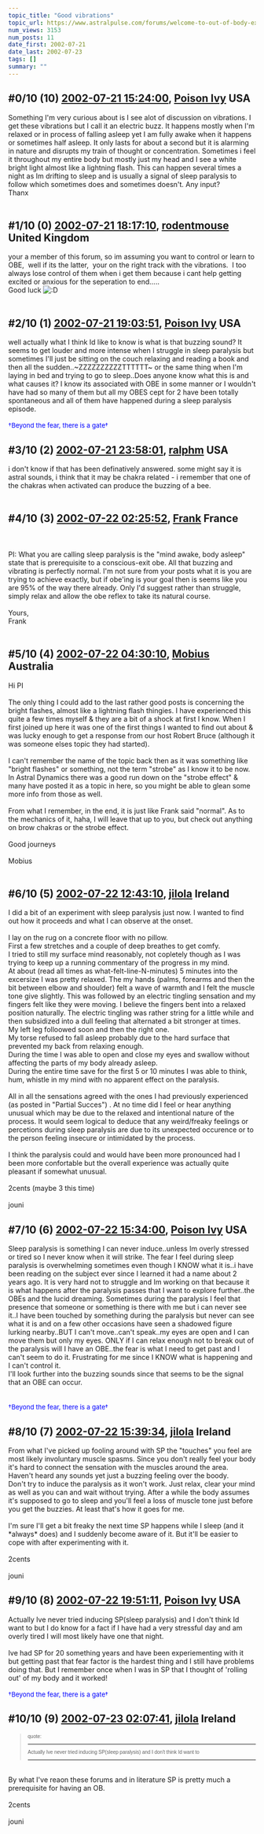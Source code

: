 ```yaml
---
topic_title: "Good vibrations"
topic_url: https://www.astralpulse.com/forums/welcome-to-out-of-body-experiences!/good-vibrations
num_views: 3153
num_posts: 11
date_first: 2002-07-21
date_last: 2002-07-23
tags: []
summary: ""
---
```


## \#0/10 (10) [2002-07-21 15:24:00](https://www.astralpulse.com/forums/index.php?msg=117171), [Poison Ivy](https://www.astralpulse.com/forums/profile/?u=858) USA ##
<section>
Something I'm very curious about is I see alot of discussion on vibrations. I get these vibrations but I call it an electric buzz. It happens mostly when I'm relaxed or in process of falling asleep yet I am fully awake when it happens or sometimes half asleep. It only lasts for about a second but it is alarming in nature and disrupts my train of thought or concentration. Sometimes i feel it throughout my entire body but mostly just my head and I see a white bright light almost like a lightning flash. This can happen several times a night as Im drifting to sleep and is usually a signal of sleep paralysis to follow which sometimes does and sometimes doesn't. Any input?
<br>
Thanx
<font color="teal">
</font>
<br>
<br>
</section>

## \#1/10 (0) [2002-07-21 18:17:10](https://www.astralpulse.com/forums/index.php?msg=8803), [rodentmouse](https://www.astralpulse.com/forums/profile/?u=554) United Kingdom ##
<section>
your a member of this forum, so im assuming you want to control or learn to OBE,  well if its the latter,  your on the right track with the vibrations.  I too always lose control of them when i get them because i cant help getting excited or anxious for the seperation to end.....
<br>
Good luck
<img alt=":D" class="smiley" src="https://www.astralpulse.com/forums/Smileys/fugue/cheesy.png" title="Cheesy"/>
<br>
<br>
</section>

## \#2/10 (1) [2002-07-21 19:03:51](https://www.astralpulse.com/forums/index.php?msg=8808), [Poison Ivy](https://www.astralpulse.com/forums/profile/?u=858) USA ##
<section>
well actually what I think Id like to know is what is that buzzing sound? It seems to get louder and more intense when I struggle in sleep paralysis but sometimes I'll just be sitting on the couch relaxing and reading a book and then all the sudden..~ZZZZZZZZZZTTTTTT~ or the same thing when I'm laying in bed and trying to go to sleep..Does anyone know what this is and what causes it? I know its associated with OBE in some manner or I wouldn't have had so many of them but all my OBES cept for 2 have been totally spontaneous and all of them have happened during a sleep paralysis episode.
<br>
<br>
<font color="blue" size="2">
 †Beyond the fear, there is a gate†
 <br>
</font>
</section>

## \#3/10 (2) [2002-07-21 23:58:01](https://www.astralpulse.com/forums/index.php?msg=8816), [ralphm](https://www.astralpulse.com/forums/profile/?u=488) USA ##
<section>
i don't know if that has been definatively answered. some might say it is astral sounds, i think that it may be chakra related - i remember that one of the chakras when activated can produce the buzzing of a bee.
<br>
<br>
</section>

## \#4/10 (3) [2002-07-22 02:25:52](https://www.astralpulse.com/forums/index.php?msg=8820), [Frank](https://www.astralpulse.com/forums/profile/?u=359) France ##
<section>
<br>
<br>
PI: What you are calling sleep paralysis is the "mind awake, body asleep" state that is prerequisite to a conscious-exit obe. All that buzzing and vibrating is perfectly normal. I'm not sure from your posts what it is you are trying to achieve exactly, but if obe'ing is your goal then is seems like you are 95% of the way there already. Only I'd suggest rather than struggle, simply relax and allow the obe reflex to take its natural course.
<br>
<br>
Yours,
<br>
Frank
<br>
<br>
</section>

## \#5/10 (4) [2002-07-22 04:30:10](https://www.astralpulse.com/forums/index.php?msg=8822), [Mobius](https://www.astralpulse.com/forums/profile/?u=301) Australia ##
<section>
Hi PI
<br>
<br>
The only thing I could add to the last rather good posts is concerning the bright flashes, almost like a lightning flash thingies. I have experienced this quite a few times myself &amp; they are a bit of a shock at first I know. When I first joined up here it was one of the first things I wanted to find out about &amp; was lucky enough to get a response from our host Robert Bruce (although it was someone elses topic they had started).
<br>
<br>
I can't remember the name of the topic back then as it was something like "bright flashes" or something, not the term "strobe" as I know it to be now.
<br>
In Astral Dynamics there was a good run down on the "strobe effect" &amp; many have posted it as a topic in here, so you might be able to glean some more info from those as well.
<br>
<br>
From what I remember, in the end, it is just like Frank said "normal". As to the mechanics of it, haha, I will leave that up to you, but check out anything on brow chakras or the strobe effect.
<br>
<br>
Good journeys
<br>
<br>
Mobius
<br>
<br>
</section>

## \#6/10 (5) [2002-07-22 12:43:10](https://www.astralpulse.com/forums/index.php?msg=8853), [jilola](https://www.astralpulse.com/forums/profile/?u=755) Ireland ##
<section>
I did a bit of an experiment with sleep paralysis just now. I wanted to find out how it proceeds and what I can observe at the onset.
<br>
<br>
I lay on the rug on a concrete floor with no pillow.
<br>
First a few stretches and a couple of deep breathes to get comfy.
<br>
I tried to still my surface mind reasonably, not copletely though as I was trying to keep up a running commentary of the progress in my mind.
<br>
At about (read all times as what-felt-line-N-minutes) 5 minutes into the excersize I was pretty relaxed. The my hands (palms, forearms and then the bit between elbow and shoulder) felt a wave of warmth and I felt the muscle tone give slightly. This was followed by an electric tingling sensation and my fingers felt like they were moving. I believe the fingers bent into a relaxed position naturally. The electric tingling was rather string for a little while and then subsidized into a dull feeling that alternated a bit stronger at times.
<br>
My left leg folloowed soon and then the right one.
<br>
My torse refused to fall asleep probably due to the hard surface that prevented my back from relaxing enough.
<br>
During the time I was able to open and close my eyes and swallow without affecting the parts of my body already asleep.
<br>
During the entire time save for the first 5 or 10 minutes I was able to think, hum, whistle in my mind with no apparent effect on the paralysis.
<br>
<br>
All in all the sensations agreed with the ones I had previously experienced (as posted in "Partial Succes") . At no time did I feel or hear anything unusual which may be due to the relaxed and intentional nature of the process. It would seem logical to deduce that any weird/freaky feelings or percetions during sleep paralysis are due to its unexpected occurence or to the person feeling insecure or intimidated by the process.
<br>
<br>
I think the paralysis could and would have been more pronounced had I been more confortable but the overall experience was actually quite pleasant if somewhat unusual.
<br>
<br>
2cents (maybe 3 this time)
<br>
<br>
jouni
</section>

## \#7/10 (6) [2002-07-22 15:34:00](https://www.astralpulse.com/forums/index.php?msg=8862), [Poison Ivy](https://www.astralpulse.com/forums/profile/?u=858) USA ##
<section>
Sleep paralysis is something I can never induce..unless Im overly stressed or tired so I never know when it will strike. The fear I feel during sleep paralysis is overwhelming sometimes even though I KNOW what it is..i have been reading on the subject ever since I learned it had a name about 2 years ago. It is very hard not to struggle and Im working on that because it is what happens after the paralysis passes that I want to explore further..the OBEs and the lucid dreaming. Sometimes during the paralysis I feel that presence that someone or something is there with me but i can never see it..I have been touched by something during the paralysis but never can see what it is and on a few other occasions have seen a shadowed figure lurking nearby..BUT I can't move..can't speak..my eyes are open and I can move them but only my eyes. ONLY if I can relax enough not to break out of the paralysis will I have an OBE..the fear is what I need to get past and I can't seem to do it. Frustrating for me since I KNOW what is happening and I can't control it.
<br>
I'll look further into the buzzing sounds since that seems to be the signal that an OBE can occur.
<br>
<br>
<br>
<font color="blue" size="2">
 †Beyond the fear, there is a gate†
 <br>
</font>
</section>

## \#8/10 (7) [2002-07-22 15:39:34](https://www.astralpulse.com/forums/index.php?msg=8865), [jilola](https://www.astralpulse.com/forums/profile/?u=755) Ireland ##
<section>
From what I've picked up fooling around with SP the "touches" you feel are most likely involuntary muscle spasms. Since you don't really feel your body it's hard to connect the sensation with the muscles around the area.
<br>
Haven't heard any sounds yet just a buzzing feeling over the boody.
<br>
Don't try to induce the paralysis as it won't work. Just relax, clear your mind as well as you can and wait without trying. After a while the body assumes it's supposed to go to sleep and you'll feel a loss of muscle tone just before you get the buzzies. At least that's how it goes for me.
<br>
<br>
I'm sure I'll get a bit freaky the next time SP happens while I sleep (and it *always* does) and I suddenly become aware of it. But it'll be easier to cope with after experimenting with it.
<br>
<br>
2cents
<br>
<br>
jouni
</section>

## \#9/10 (8) [2002-07-22 19:51:11](https://www.astralpulse.com/forums/index.php?msg=8902), [Poison Ivy](https://www.astralpulse.com/forums/profile/?u=858) USA ##
<section>
Actually Ive never tried inducing SP(sleep paralysis) and I don't think Id want to but I do know for a fact if I have had a very stressful day and am overly tired I will most likely have one that night.
<br>
<br>
Ive had SP for 20 something years and have been experiementing with it but getting past that fear factor is the hardest thing and I still have problems doing that. But I remember once when I was in SP that I thought of 'rolling out' of my body and it worked!
<br>
<br>
<font color="blue" size="2">
 †Beyond the fear, there is a gate†
 <br>
</font>
</section>

## \#10/10 (9) [2002-07-23 02:07:41](https://www.astralpulse.com/forums/index.php?msg=8922), [jilola](https://www.astralpulse.com/forums/profile/?u=755) Ireland ##
<section>
<blockquote id="quote">
 <font face='"Arial"' id="quote" size="1">
  quote:
  <hr height="1" id="quote" noshade=""/>
  Actually Ive never tried inducing SP(sleep paralysis) and I don't think Id want to
  <hr height="1" id="quote" noshade=""/>
 </font>
</blockquote>
<br>
By what I've reaon these forums and in literature SP is pretty much a prerequisite for having an OB.
<br>
<br>
2cents
<br>
<br>
jouni
</section>